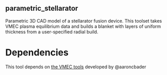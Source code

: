 ## parametric_stellarator
Parametric 3D CAD model of a stellarator fusion device. This toolset takes VMEC plasma equilibrium data and builds a blanket with layers of uniform thickness from a user-specified radial build.

# Dependencies
This tool depends on [the VMEC tools](https://github.com/aaroncbader/pystell_uw/blob/master/read_vmec.py) developed by @aaroncbader 
